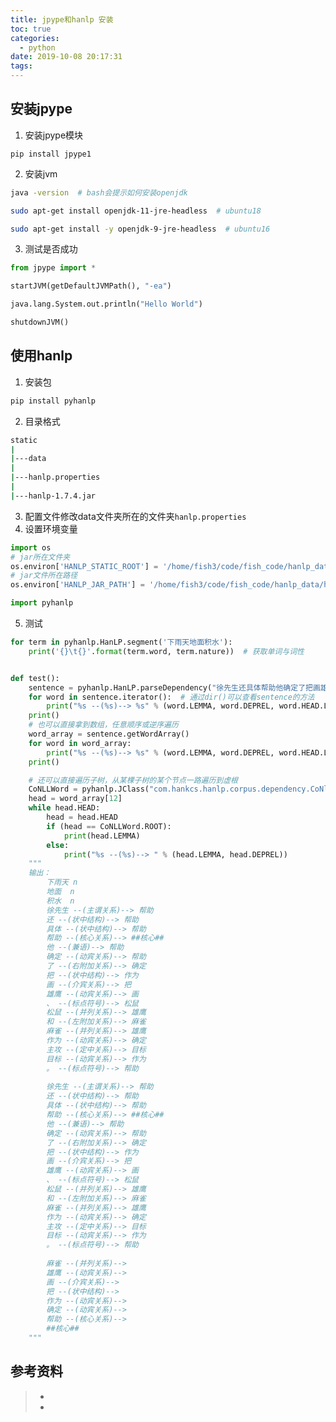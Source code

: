 ```yaml
---
title: jpype和hanlp 安装
toc: true
categories:
  - python
date: 2019-10-08 20:17:31
tags:
---
```




## 安装jpype

1. 安装jpype模块

```pip install jpype1```

2. 安装jvm

```bash
java -version  # bash会提示如何安装openjdk

sudo apt-get install openjdk-11-jre-headless  # ubuntu18

sudo apt-get install -y openjdk-9-jre-headless  # ubuntu16
```

3. 测试是否成功

```python
from jpype import *

startJVM(getDefaultJVMPath(), "-ea")

java.lang.System.out.println("Hello World")

shutdownJVM() 
```



## 使用hanlp

1. 安装包

```bash
pip install pyhanlp
```

2. 目录格式

```bash
static
|
|---data
|
|---hanlp.properties
|
|---hanlp-1.7.4.jar
```

3. 配置文件修改data文件夹所在的文件夹```hanlp.properties```
4. 设置环境变量

```python
import os
# jar所在文件夹
os.environ['HANLP_STATIC_ROOT'] = '/home/fish3/code/fish_code/hanlp_data/hanlp-1.7.4-release'
# jar文件所在路径
os.environ['HANLP_JAR_PATH'] = '/home/fish3/code/fish_code/hanlp_data/hanlp-1.7.4-release/hanlp-1.7.4.jar'  

import pyhanlp
```



5. 测试

```python
for term in pyhanlp.HanLP.segment('下雨天地面积水'):
    print('{}\t{}'.format(term.word, term.nature))  # 获取单词与词性


def test():
    sentence = pyhanlp.HanLP.parseDependency("徐先生还具体帮助他确定了把画雄鹰、松鼠和麻雀作为主攻目标。")
    for word in sentence.iterator():  # 通过dir()可以查看sentence的方法
        print("%s --(%s)--> %s" % (word.LEMMA, word.DEPREL, word.HEAD.LEMMA))
    print()
    # 也可以直接拿到数组，任意顺序或逆序遍历
    word_array = sentence.getWordArray()
    for word in word_array:
        print("%s --(%s)--> %s" % (word.LEMMA, word.DEPREL, word.HEAD.LEMMA))
    print()

    # 还可以直接遍历子树，从某棵子树的某个节点一路遍历到虚根
    CoNLLWord = pyhanlp.JClass("com.hankcs.hanlp.corpus.dependency.CoNll.CoNLLWord")
    head = word_array[12]
    while head.HEAD:
        head = head.HEAD
        if (head == CoNLLWord.ROOT):
            print(head.LEMMA)
        else:
            print("%s --(%s)--> " % (head.LEMMA, head.DEPREL))
    """
    输出：
        下雨天	n
        地面	n
        积水	n
        徐先生 --(主谓关系)--> 帮助
        还 --(状中结构)--> 帮助
        具体 --(状中结构)--> 帮助
        帮助 --(核心关系)--> ##核心##
        他 --(兼语)--> 帮助
        确定 --(动宾关系)--> 帮助
        了 --(右附加关系)--> 确定
        把 --(状中结构)--> 作为
        画 --(介宾关系)--> 把
        雄鹰 --(动宾关系)--> 画
        、 --(标点符号)--> 松鼠
        松鼠 --(并列关系)--> 雄鹰
        和 --(左附加关系)--> 麻雀
        麻雀 --(并列关系)--> 雄鹰
        作为 --(动宾关系)--> 确定
        主攻 --(定中关系)--> 目标
        目标 --(动宾关系)--> 作为
        。 --(标点符号)--> 帮助
        
        徐先生 --(主谓关系)--> 帮助
        还 --(状中结构)--> 帮助
        具体 --(状中结构)--> 帮助
        帮助 --(核心关系)--> ##核心##
        他 --(兼语)--> 帮助
        确定 --(动宾关系)--> 帮助
        了 --(右附加关系)--> 确定
        把 --(状中结构)--> 作为
        画 --(介宾关系)--> 把
        雄鹰 --(动宾关系)--> 画
        、 --(标点符号)--> 松鼠
        松鼠 --(并列关系)--> 雄鹰
        和 --(左附加关系)--> 麻雀
        麻雀 --(并列关系)--> 雄鹰
        作为 --(动宾关系)--> 确定
        主攻 --(定中关系)--> 目标
        目标 --(动宾关系)--> 作为
        。 --(标点符号)--> 帮助
        
        麻雀 --(并列关系)--> 
        雄鹰 --(动宾关系)--> 
        画 --(介宾关系)--> 
        把 --(状中结构)--> 
        作为 --(动宾关系)--> 
        确定 --(动宾关系)--> 
        帮助 --(核心关系)--> 
        ##核心##
    """

```







## 参考资料
> - []()
> - []()

